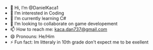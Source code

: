 - 👋 Hi, I’m @DanielKaca1
- 👀 I’m interested in Coding
- 🌱 I’m currently learning C#
- 💞️ I’m looking to collaborate on game developement
- 📫 How to reach me: kaca.dan737@gmail.com
- 😄 Pronouns: He/Him
- ⚡ Fun fact: Im litteraly in 10th grade don't expect me to be exellent

<!---
DanielKaca1/DanielKaca1 is a ✨ special ✨ repository because its `README.md` (this file) appears on your GitHub profile.
You can click the Preview link to take a look at your changes.
--->
